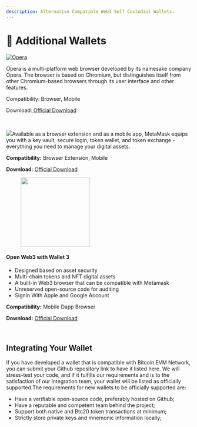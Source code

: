 ```yaml
---
description: Alternative Compatible Web3 Self Custodial Wallets.
---
```


# 🏦 Additional Wallets

[![Opera](https://cdn-production-opera-website.operacdn.com/staticfiles/assets/images/logo/logo-and-name.46b042c664d0.png)](https://www.opera.com/)

Opera is a multi-platform web browser developed by its namesake company Opera. The browser is based on Chromium, but distinguishes itself from other Chromium-based browsers through its user interface and other features.

Compatibility: Browser, Mobile

Download:[ Official Download](https://www.opera.com/)

**​**

​![](https://1479452965-files.gitbook.io/\~/files/v0/b/gitbook-x-prod.appspot.com/o/spaces%2Fw8N76RudwAt1Iyty0Cmd%2Fuploads%2FOnhRQvVT0wcuSr3i7Khu%2Fmetamask-logo.png?alt=media\&token=ce33a61a-c2d7-4301-9b47-37030771223a)​Available as a browser extension and as a mobile app, MetaMask equips you with a key vault, secure login, token wallet, and token exchange - everything you need to manage your digital assets.

**Compatibility:** Browser Extension, Mobile

**Download:** [Official Download](https://metamask.io/download/)

<figure><img src="https://wallet3.io/static/media/logo.c13e125d.svg" alt="" width="188"><figcaption></figcaption></figure>

#### Open Web3 with Wallet 3

* Designed based on asset security
* Multi-chain tokens and NFT digital assets
* A built-in Web3 browser that can be compatible with Metamask
* Unreserved open-source code for auditing
* Signin With Apple and Google Account

**Compatibility:** Mobile Dapp Browser

**Download:** [Official Download](https://wallet3.io/)

**​**

## Integrating Your Wallet <a href="#integrating-your-wallet" id="integrating-your-wallet"></a>

If you have developed a wallet that is compatible with Bitcoin EVM Network, you can submit your Github repository link to have it listed here. We will stress-test your code, and if it fulfills our requirements and is to the satisfaction of our integration team, your wallet will be listed as officially supported.The requirements for new wallets to be officially supported are:

* Have a verifiable open-source code, preferably hosted on Github;
* Have a reputable and competent team behind the project;
* Support both native and Btc20 token transactions at minimum;
* Strictly store private keys and mnemonic information locally;
